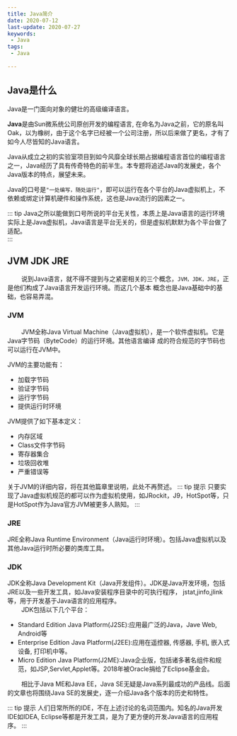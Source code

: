 ```yaml
---
title: Java简介
date: 2020-07-12
last-update: 2020-07-27
keywords:
 - Java
tags:
 - Java
 
---
```


## Java是什么

Java是一门面向对象的健壮的高级编译语言。<br>

**Java**是由Sun微系统公司原创开发的编程语言, 在命名为Java之前，它的原名叫Oak，以为橡树，由于这个名字已经被一个公司注册，所以后来做了更名，才有了
如今人尽皆知的Java语言。<br>

Java从成立之初的实验室项目到如今风靡全球长期占据编程语言首位的编程语言之一，Java经历了具有传奇特色的前半生。本专题将追述Java的发展史，各个Java版本的特点，展望未来。<br>

Java的口号是`"一处编写，随处运行"`，即可以运行在各个平台的Java虚拟机上，不依赖或绑定计算机硬件和操作系统，这也是Java流行的因素之一。<br>

::: tip 
Java之所以能做到口号所说的平台无关性，本质上是Java语言的运行环境实际上是Java虚拟机，Java语言是平台无关的，但是虚拟机默默为各个平台做了适配。<br>
::: 

## JVM JDK JRE 

&nbsp;&nbsp;&nbsp;&nbsp;&nbsp;&nbsp;&nbsp;&nbsp;说到Java语言，就不得不提到与之紧密相关的三个概念，`JVM，JDK，JRE`，正是他们构成了Java语言开发运行环境。而这几个基本
概念也是Java基础中的基础，也容易弄混。

### JVM
&nbsp;&nbsp;&nbsp;&nbsp;&nbsp;&nbsp;&nbsp;&nbsp;JVM全称Java Virtual Machine（Java虚拟机），是一个软件虚拟机。它是Java字节码（ByteCode）的运行环境。其他语言编译
成的符合规范的字节码也可以运行在JVM中。<br>

JVM的主要功能有：

- 加载字节码
- 验证字节码
- 运行字节码
- 提供运行时环境

JVM提供了如下基本定义：

- 内存区域
- Class文件字节码
- 寄存器集合
- 垃圾回收堆
- 严重错误等

关于JVM的详细内容，将在其他篇章里说明，此处不再赘述。
::: tip 提示
只要实现了Java虚拟机规范的都可以作为虚拟机使用，如JRockit，J9，HotSpot等，只是HotSpot作为Java官方JVM被更多人熟知。
:::

### JRE
JRE全称Java Runtime Environment（Java运行时环境）。包括Java虚拟机以及其他Java运行时所必要的类库工具。
### JDK 

JDK全称Java Development Kit（Java开发组件）。JDK是Java开发环境，包括JRE以及一些开发工具，如Java安装程序目录中的可执行程序，
jstat,jinfo,jlink等，用于开发基于Java语言的应用程序。<br>
&nbsp;&nbsp;&nbsp;&nbsp;&nbsp;&nbsp;&nbsp;&nbsp;JDK包括以下几个平台：

- Standard Edition Java Platform(J2SE):应用最广泛的Java，Jave Web, Android等
- Enterprise Edition Java Platform(J2EE):应用在遥控器, 传感器, 手机, 嵌入式设备, 打印机中等。
- Micro Edition Java Platform(J2ME):Java企业版，包括诸多著名组件和规范，如JSP,Servlet,Applet等。2018年被Oracle捐给了Eclipse基金会。<br>

&nbsp;&nbsp;&nbsp;&nbsp;&nbsp;&nbsp;&nbsp;&nbsp;相比于Java ME和Java EE，Java SE无疑是Java系列最成功的产品线。后面的文章也将围绕Java SE的发展史，逐一介绍Java各个版本的历史和特性。<br>

::: tip 提示
人们日常所所的IDE，不在上述讨论的名词范围内。知名的Java开发IDE如IDEA, Eclipse等都是开发工具，是为了更方便的开发Java语言的应用程序。
:::







